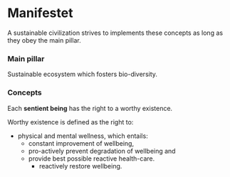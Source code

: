 # Manifestet

A sustainable civilization strives to implements these concepts as long as they obey the main pillar.

### Main pillar

Sustainable ecosystem which fosters bio-diversity.

### Concepts

Each __sentient being__ has the right to a worthy existence.

Worthy existence is defined as the right to:

 * physical and mental wellness, which entails:
    * constant improvement of wellbeing,
    * pro-actively prevent degradation of wellbeing and
    * provide best possible reactive health-care.
        * reactively restore wellbeing.
